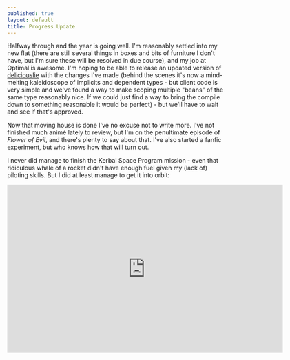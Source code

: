 ```yaml
---
published: true
layout: default
title: Progress Update
---
```


Halfway through and the year is going well. I'm reasonably settled into my new flat (there are still several things in boxes and bits of furniture I don't have, but I'm sure these will be resolved in due course), and my job at Optimal is awesome. I'm hoping to be able to release an updated version of [deliciouslie](https://github.com/m50d/deliciouslie) with the changes I've made (behind the scenes it's now a mind-melting kaleidoscope of implicits and dependent types - but client code is very simple and we've found a way to make scoping multiple "beans" of the same type reasonably nice. If we could just find a way to bring the compile down to something reasonable it would be perfect) - but we'll have to wait and see if that's approved.

Now that moving house is done I've no excuse not to write more. I've not finished much anim&eacute; lately to review, but I'm on the penultimate episode of *Flower of Evil*, and there's plenty to say about that. I've also started a fanfic experiment, but who knows how that will turn out.

I never did manage to finish the Kerbal Space Program mission - even that ridiculous whale of a rocket didn't have enough fuel given my (lack of) piloting skills. But I did at least manage to get it into orbit:

<iframe id="ytplayer" type="text/html" width="640" height="390"
  src="http://www.youtube.com/embed/rB8WIWpiA9o?autoplay=0&origin=http://m50d.github.io"
  frameborder="0"/>
